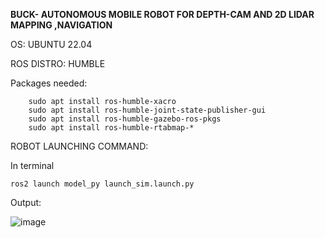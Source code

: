 **BUCK- AUTONOMOUS MOBILE ROBOT FOR DEPTH-CAM AND 2D LIDAR MAPPING ,NAVIGATION**

OS: UBUNTU 22.04

ROS DISTRO: HUMBLE


            
Packages needed:
        
        sudo apt install ros-humble-xacro
        sudo apt install ros-humble-joint-state-publisher-gui
        sudo apt install ros-humble-gazebo-ros-pkgs
        sudo apt install ros-humble-rtabmap-*

ROBOT LAUNCHING COMMAND:

In terminal 

    ros2 launch model_py launch_sim.launch.py                        

Output:

![image](https://github.com/FERBIN12/Buck/assets/126778624/a241904a-77d4-436c-b01f-4ca3749be524)
